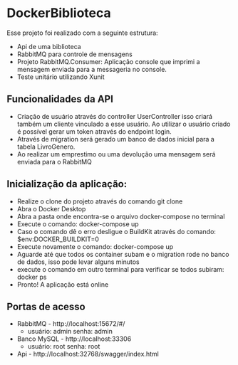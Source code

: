 # DockerBiblioteca
Esse projeto foi realizado com a seguinte estrutura:
- Api de uma biblioteca
- RabbitMQ para controle de mensagens
- Projeto RabbitMQ.Consumer: Aplicação console que imprimi a mensagem enviada para a messageria no console.
- Teste unitário utilizando Xunit

## Funcionalidades da API
- Criação de usuário através do controller UserController isso criará também um cliente vinculado a esse usuário. Ao utilizar o usuário criado é possível gerar um token através do endpoint login.
- Através de migration será gerado um banco de dados inicial para a tabela LivroGenero.
- Ao realizar um emprestimo ou uma devolução uma mensagem será enviada para o RabbitMQ
  
## Inicialização da aplicação:
- Realize o clone do projeto através do comando git clone
- Abra o Docker Desktop
- Abra a pasta onde encontra-se o arquivo docker-compose no terminal
- Execute o comando: docker-compose up
- Caso o comando dê o erro desligue o BuildKit através do comando: $env:DOCKER_BUILDKIT=0
- Execute novamente o comando: docker-compose up
- Aguarde até que todos os container subam e o migration rode no banco de dados, isso pode levar alguns minutos
- execute o comando em outro terminal para verificar se todos subiram: docker ps
- Pronto! A aplicação está online

## Portas de acesso
- RabbitMQ - http://localhost:15672/#/
  - usuário: admin senha: admin
- Banco MySQL - http://localhost:33306
  - usuário: root senha: root
- Api - http://localhost:32768/swagger/index.html
